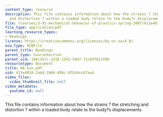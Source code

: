 ```yaml
---
content_type: resource
description: This file contains information about how the strains ? the stretching
  and distortion ? within a loaded body relate to the body?s displacements.
file: /courses/3-91-mechanical-behavior-of-plastics-spring-2007/411e40182a4d1b0649bc0fb34cc67ae4_08_kin.pdf
file_type: application/pdf
learning_resource_types:
- Readings
license: https://creativecommons.org/licenses/by-nc-sa/4.0/
ocw_type: OCWFile
parent_title: Readings
parent_type: CourseSection
parent_uid: 106c3e7c-a318-1592-5947-71c83f813f89
resourcetype: Document
title: 08_kin.pdf
uid: 411e4018-2a4d-1b06-49bc-0fb34cc67ae4
video_files:
  video_thumbnail_file: null
video_metadata:
  youtube_id: null
---
```

This file contains information about how the strains ? the stretching and distortion ? within a loaded body relate to the body?s displacements.